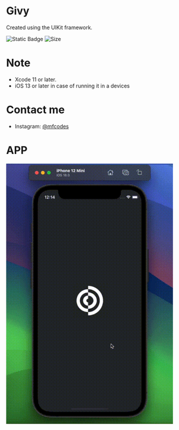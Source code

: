 # Givy

Created using the UIKit framework.

<img alt="Static Badge" src="https://img.shields.io/badge/platform-iOS-black"> <img src="https://img.shields.io/badge/size-52,7 МB-blue" alt="Size">

# Note

<ul>
    <li>Xcode 11 or later.</li>
    <li>iOS 13 or later in case of running it in a devices</li>
</ul>

# Contact me

<ul>
    <li>Instagram: <a href="https://www.instagram.com/mfcodes/" target="_blank">@mfcodes</a></li>
</ul>

# APP


<img src="55.gif" alt="" width="450" height="700">
